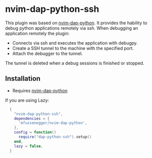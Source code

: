 # nvim-dap-python-ssh

This plugin was based on [nvim-dap-python][1]. It provides the hability to debug python applications remotely via ssh.
When debugging an application remotely the plugin:
- Connects via ssh and executes the application with debugpy.
- Create a SSH tunnel to the machine with the specified port.
- Attach the debugger to the tunnel.

The tunnel is deleted when a debug sessions is finished or stopped.


## Installation

- Requires [nvim-dap-python][1]

If you are using Lazy:
```lua
  {
    "nvim-dap-python-ssh",
    dependencies = {
      'mfussenegger/nvim-dap-python',
    },
    config = function()
      require("dap-python-ssh").setup()
    end,
    lazy = false,
  }

```


[1]: https://github.com/mfussenegger/nvim-dap-python
